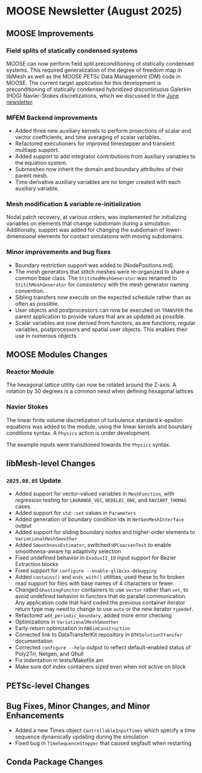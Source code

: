 # MOOSE Newsletter (August 2025)

## MOOSE Improvements

### Field splits of statically condensed systems

MOOSE can now perform field split preconditioning of statically condensed systems. This required
generalization of the degree of freedom map in libMesh as well as the MOOSE PETSc Data Management
(DM) code in MOOSE. The current target application for this development is preconditioning of
statically condensed hybridized discontinuous Galerkin (HDG) Navier-Stokes discretizations, which we
discussed in the [June newsletter](2025_06.md).

### MFEM Backend improvements

- Added three new auxiliary kernels to perform projections of scalar and vector coefficients, and
  time averaging of scalar variables.
- Refactored executioners for improved timestepper and transient multiapp support.
- Added support to add integrator contributions from auxiliary variables to the equation system.
- Submeshes now inherit the domain and boundary attributes of their parent mesh.
- Time derivative auxiliary variables are no longer created with each auxiliary variable.

### Mesh modification & variable re-initialization

Nodal patch recovery, at various orders, was implemented for initializing variables on elements
that change subdomain during a simulation.
Additionally, support was added for changing the subdomain of lower-dimensional elements for contact
simulations with moving subdomains.

### Minor improvements and bug fixes

- Boundary restriction support was added to [NodePositions.md].
- The mesh generators that stitch meshes were re-organized to share a common base class. The `StitchedMeshGenerator`
  was renamed to `StitchMeshGenerator` for consistency with the mesh generator naming convention.
- Sibling transfers now execute on the expected schedule rather than as often as possible.
- User objects and postprocessors can now be executed on `TRANSFER` the parent application to provide values
  that are as updated as possible.
- Scalar variables are now derived from functors, as are functions, regular variables, postprocessors and spatial user objects.
  This enables their use in numerous objects.


## MOOSE Modules Changes

### Reactor Module

The hexagonal lattice utility can now be rotated around the Z-axis. A rotation by 30 degrees is a
common need when defining hexagonal lattices

### Navier Stokes

The linear finite volume discretization of turbulence standard k-epsilon equations was added to the module,
using the linear kernels and boundary conditions syntax. A `Physics` action is under development.

The example inputs were transitioned towards the `Physics` syntax.


## libMesh-level Changes

### `2025.08.05` Update

- Added support for vector-valued variables in `MeshFunction`, with
  regression testing for `LAGRANGE_VEC`, `NEDELEC_ONE`, and
  `RAVIART_THOMAS` cases.
- Added support for `std::set` values in `Parameters`
- Added generation of boundary condition ids in `NetGenMeshInterface`
  output
- Added support for sliding boundary nodes and higher-order elements
  to `VariationalMeshSmoother`
- Added `SmoothnessEstimator`, switched `HPCoarsenTest` to enable
  smoothness-aware hp adaptivity selection
- Fixed undefined behavior in `ExodusII_IO` input support for Bezier
  Extraction blocks
- Fixed support for `configure --enable-glibcxx-debugging`
- Added `contains()` and `ends_with()` utilities; used these to fix
  broken read support for files with base names of 4 characters or
  fewer.
- Changed `GhostingFunctor` containers to use `vector` rather than
  `set`, to avoid undefined behavior in functors that do parallel
  communication.  Any application code that hard coded the previous
  container iterator return type may need to change to use `auto` or
  the new iterator `typedef`.
- Refactored `add_periodic_boundary`, added more error checking
- Optimizations in `VariationalMeshSmoother`
- Early-return optimization in `RBEimConstruction`
- Corrected link to DataTransferKit repository in
  `DTKSolutionTransfer` documentation
- Corrected `configure --help` output to reflect default-enabled
  status of Poly2Tri, Netgen, and Qhull
- Fix indentation in tests/Makefile.am
- Make sure dof index containers sized even when not active on block

## PETSc-level Changes

## Bug Fixes, Minor Changes, and Minor Enhancements

-  Added a new Times object `ControllableInputTimes` which specify a time sequence dynamically updating during the simulation
-  Fixed bug in `TimeSequenceStepper` that caused segfault when restarting

## Conda Package Changes
